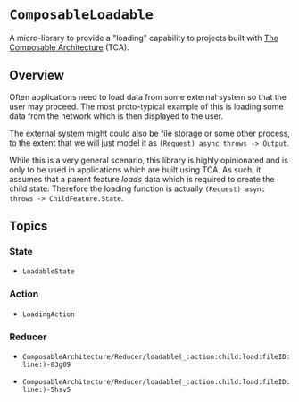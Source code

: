 # ``ComposableLoadable``

A micro-library to provide a "loading" capability to projects built with [The Composable Architecture](https://github.com/pointfreeco/swift-composable-architecture) (TCA).

## Overview

Often applications need to load data from some external system so that the user may proceed. The most proto-typical example of this is loading some data from the network which is then displayed to the user.

The external system might could also be file storage or some other process, to the extent that we will just model it as `(Request) async throws -> Output`.

While this is a very general scenario, this library is highly opinionated and is only to be used in applications which are built using TCA. As such, it assumes that a parent feature _loads_ data which is required to create the child state. Therefore the loading function is actually `(Request) async throws -> ChildFeature.State`.

## Topics

### State

- ``LoadableState``

### Action

- ``LoadingAction``

### Reducer

- ``ComposableArchitecture/Reducer/loadable(_:action:child:load:fileID:line:)-83g09``

- ``ComposableArchitecture/Reducer/loadable(_:action:child:load:fileID:line:)-5hsv5``
